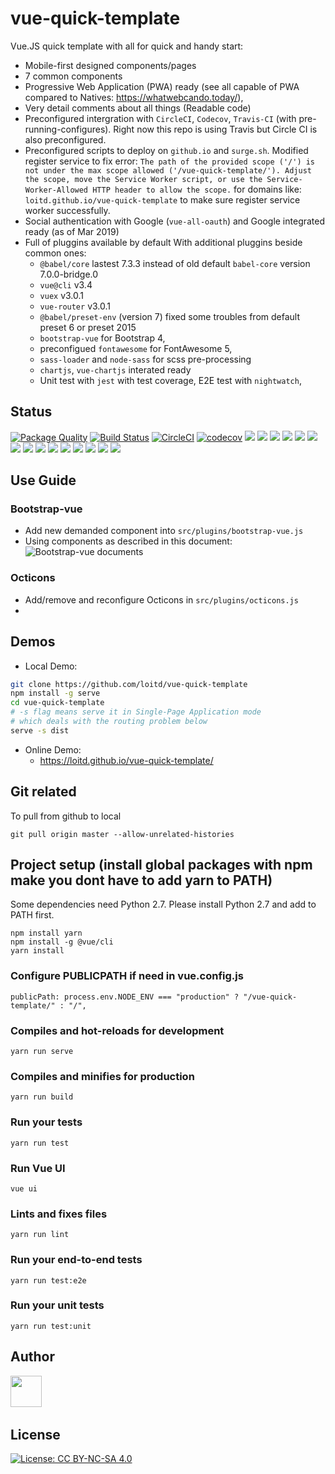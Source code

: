 # vue-quick-template
Vue.JS quick template with all for quick and handy start:
* Mobile-first designed components/pages
* 7 common components 
* Progressive Web Application (PWA) ready (see all capable of PWA compared to Natives: https://whatwebcando.today/), 
* Very detail comments about all things (Readable code)
* Preconfigured intergration with `CircleCI`, `Codecov`, `Travis-CI` (with pre-running-configures). Right now this repo is using Travis but Circle CI is also preconfigured.
* Preconfigured scripts to deploy on `github.io` and `surge.sh`. Modified register service to fix error: `The path of the provided scope ('/') is not under the max scope allowed ('/vue-quick-template/'). Adjust the scope, move the Service Worker script, or use the Service-Worker-Allowed HTTP header to allow the scope.` for domains like: `loitd.github.io/vue-quick-template` to make sure register service worker successfully.
* Social authentication with Google (`vue-all-oauth`) and Google integrated ready (as of Mar 2019)
* Full of pluggins available by default With additional pluggins beside common ones:
    * `@babel/core` lastest 7.3.3 instead of old default `babel-core` version 7.0.0-bridge.0
    * `vue@cli` v3.4
    * `vuex` v3.0.1
    * `vue-router` v3.0.1 
    * `@babel/preset-env` (version 7) fixed some troubles from default preset 6 or preset 2015
    * `bootstrap-vue` for Bootstrap 4, 
    * preconfigued `fontawesome` for FontAwesome 5,
    * `sass-loader` and `node-sass` for scss pre-processing
    * `chartjs`, `vue-chartjs` interated ready 
    * Unit test with `jest` with test coverage, E2E test with `nightwatch`,

## Status
[![Package Quality](https://npm.packagequality.com/shield/vue-quick-template.svg)](https://packagequality.com/#?package=vue-quick-template)
[![Build Status](https://travis-ci.org/loitd/vue-quick-template.svg?branch=master)](https://travis-ci.org/loitd/vue-quick-template)
[![CircleCI](https://circleci.com/gh/loitd/vue-quick-template.svg?style=svg)](https://circleci.com/gh/loitd/vue-quick-template)
[![codecov](https://codecov.io/gh/loitd/vue-quick-template/branch/master/graph/badge.svg)](https://codecov.io/gh/loitd/vue-quick-template)
![](https://img.shields.io/npm/dt/vue-quick-template.svg?style=flat)
![](https://img.shields.io/npm/dw/vue-quick-template.svg?style=flat)
![](https://img.shields.io/npm/l/vue-quick-template.svg?style=flat)
![](https://img.shields.io/npm/v/vue-quick-template.svg?style=flat)
![](https://img.shields.io/node/v/vue-quick-template.svg?style=flat)
![](https://img.shields.io/github/last-commit/loitd/vue-quick-template.svg?style=flat)
![](https://img.shields.io/npm/collaborators/vue-quick-template.svg?style=flat)
![](https://img.shields.io/maintenance/yes/2019.svg?style=flat)
![](https://img.shields.io/librariesio/dependents/npm/vue-quick-template.svg?style=flat)
![](https://img.shields.io/github/issues/loitd/vue-quick-template.svg?style=flat)
![](https://img.shields.io/github/issues-closed/loitd/vue-quick-template.svg?style=flat)
![](https://img.shields.io/librariesio/release/npm/vue-quick-template.svg?style=flat)
![](https://img.shields.io/github/languages/top/loitd/vue-quick-template.svg?style=flat)
![](https://img.shields.io/snyk/vulnerabilities/npm/vue-quick-template.svg?style=flat)
![](https://img.shields.io/github/repo-size/loitd/vue-quick-template.svg?style=flat)
## Use Guide
### Bootstrap-vue
* Add new demanded component into `src/plugins/bootstrap-vue.js`
* Using components as described in this document: ![Bootstrap-vue documents](https://bootstrap-vue.js.org/docs/components/alert)
### Octicons
* Add/remove and reconfigure Octicons in `src/plugins/octicons.js`
* 
## Demos
* Local Demo:
```bash
git clone https://github.com/loitd/vue-quick-template
npm install -g serve
cd vue-quick-template
# -s flag means serve it in Single-Page Application mode
# which deals with the routing problem below
serve -s dist
```
* Online Demo:  
    * https://loitd.github.io/vue-quick-template/

## Git related
To pull from github to local
```
git pull origin master --allow-unrelated-histories
```
## Project setup (install global packages with npm make you dont have to add yarn to PATH)
Some dependencies need Python 2.7. Please install Python 2.7 and add to PATH first.
```
npm install yarn
npm install -g @vue/cli
yarn install
```
### Configure PUBLICPATH if need in vue.config.js
```
publicPath: process.env.NODE_ENV === "production" ? "/vue-quick-template/" : "/",
```

### Compiles and hot-reloads for development
```
yarn run serve
```

### Compiles and minifies for production
```
yarn run build
```

### Run your tests
```
yarn run test
```

### Run Vue UI
```
vue ui
```

### Lints and fixes files
```
yarn run lint
```

### Run your end-to-end tests
```
yarn run test:e2e
```

### Run your unit tests
```
yarn run test:unit
```

## Author
<a href="https://sourcerer.io/loitd"><img src="https://avatars2.githubusercontent.com/u/444086?v=4" height="50px" width="50px" alt=""/></a>
<a  href="https://sourcerer.io/loitd"><img  src="https://img.shields.io/badge/JavaScript-11%20commits-orange.svg"  alt=""></a>
<a href="https://sourcerer.io/loitd"><img src="https://img.shields.io/badge/Python-1%20commits-orange.svg" alt=""></a>
<a href="https://sourcerer.io/loitd"><img src="https://img.shields.io/badge/CSS-11%20commits-orange.svg" alt=""></a>
<a href="https://sourcerer.io/loitd"><img src="https://img.shields.io/badge/PHP-13%20commits-orange.svg" alt=""></a>
<a href="https://sourcerer.io/loitd"><img src="https://img.shields.io/badge/Shell-1%20commits-orange.svg" alt=""></a>

## License
[![License: CC BY-NC-SA 4.0](https://img.shields.io/badge/License-CC%20BY--NC--SA%204.0-lightgrey.svg)](https://creativecommons.org/licenses/by-nc-sa/4.0/)